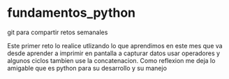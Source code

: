 # fundamentos_python

git para compartir retos semanales

Este primer reto lo realice utlizando lo que aprendimos en este mes que va desde aprender a imprimir en pantalla a capturar datos usar operadores y algunos ciclos tambien use la concatenacion.
Como reflexion me deja lo amigable que es python para su desarrollo y su manejo

